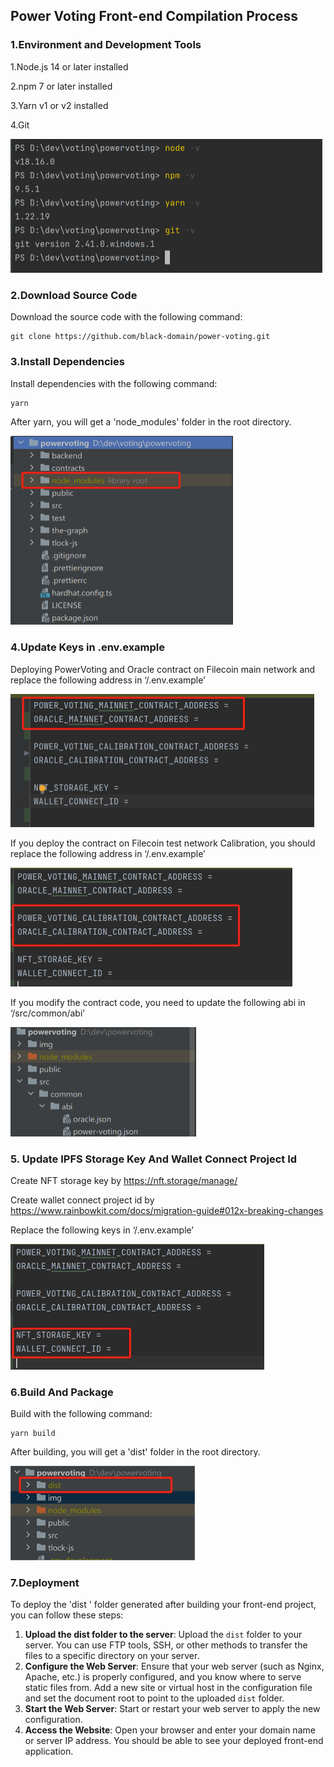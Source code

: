 ## Power Voting Front-end Compilation Process

### 1.Environment and Development Tools

1.Node.js 14 or later installed

2.npm 7 or later installed

3.Yarn  v1 or v2 installed

4.Git

<img src="./img/git.png" style="zoom:50%;" />

### 2.Download Source Code

Download the source code with the following command:

```
git clone https://github.com/black-domain/power-voting.git
```

### 3.Install Dependencies

Install dependencies with the following command:

```
yarn
```

After yarn, you will get a 'node_modules' folder in the root directory.


<img src="img/node_modules.png" style="zoom:50%;" />

### 4.Update Keys in .env.example

Deploying PowerVoting and Oracle contract on Filecoin main network and replace the following address in ‘/.env.example’

<img src="img/mainnet.png" style="zoom:50%;" />

If you deploy the contract on Filecoin test network Calibration, you should replace the following address in ‘/.env.example’

<img src="img/testnet.png" style="zoom:50%;" />

If you modify the contract code, you need to update the following abi in ‘/src/common/abi’

<img src="img/abi.png" style="zoom:50%;" />

### 5. Update IPFS Storage Key And Wallet Connect Project Id

Create NFT storage key by https://nft.storage/manage/

Create wallet connect project id by https://www.rainbowkit.com/docs/migration-guide#012x-breaking-changes

Replace the following keys in ‘/.env.example’

<img src="img/key.png" style="zoom:50%;" />


### 6.Build And Package

Build  with the following command:

```
yarn build
```

After building, you will get a 'dist' folder in the root directory.

<img src="img/dist.png" style="zoom:50%;" />

### 7.Deployment

To deploy the 'dist ' folder generated after building your front-end project, you can follow these steps:

1. **Upload the dist folder to the server**: Upload the `dist` folder to your server. You can use FTP tools, SSH, or other methods to transfer the files to a specific directory on your server.
2. **Configure the Web Server**: Ensure that your web server (such as Nginx, Apache, etc.) is properly configured, and you know where to serve static files from. Add a new site or virtual host in the configuration file and set the document root to point to the uploaded `dist` folder.
3. **Start the Web Server**: Start or restart your web server to apply the new configuration.
4. **Access the Website**: Open your browser and enter your domain name or server IP address. You should be able to see your deployed front-end application.







